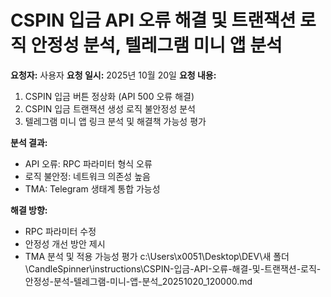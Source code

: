 # CSPIN 입금 API 오류 해결 및 트랜잭션 로직 안정성 분석, 텔레그램 미니 앱 분석

**요청자:** 사용자
**요청 일시:** 2025년 10월 20일
**요청 내용:**
1. CSPIN 입금 버튼 정상화 (API 500 오류 해결)
2. CSPIN 입금 트랜잭션 생성 로직 불안정성 분석
3. 텔레그램 미니 앱 링크 분석 및 해결책 가능성 평가

**분석 결과:**
- API 오류: RPC 파라미터 형식 오류
- 로직 불안정: 네트워크 의존성 높음
- TMA: Telegram 생태계 통합 가능성

**해결 방향:**
- RPC 파라미터 수정
- 안정성 개선 방안 제시
- TMA 분석 및 적용 가능성 평가</content>
<parameter name="filePath">c:\Users\x0051\Desktop\DEV\새 폴더\CandleSpinner\instructions\CSPIN-입금-API-오류-해결-및-트랜잭션-로직-안정성-분석-텔레그램-미니-앱-분석_20251020_120000.md